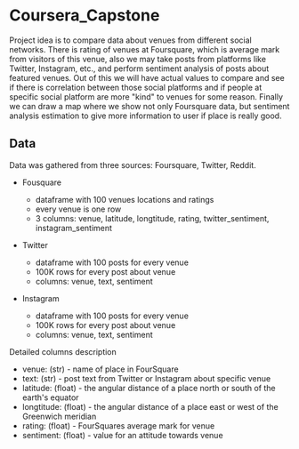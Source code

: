 # Coursera_Capstone

Project idea is to compare data about venues from different social networks. There is rating of venues at Foursquare, which is average mark from visitors of this venue, also we may take posts from platforms like Twitter, Instagram, etc., and perform sentiment analysis of posts about featured venues. Out of this we will have actual values to compare and see if there is correlation between those social platforms and if people at specific social platform are more "kind" to venues for some reason. Finally we can draw a map where we show not only Foursquare data, but sentiment analysis estimation to give more information to user if place is really good.

## Data

Data was gathered from three sources: Foursquare, Twitter, Reddit.

- Fousquare
  - dataframe with 100 venues locations and ratings
  - every venue is one row
  - 3 columns: venue, latitude, longtitude, rating, twitter_sentiment, instagram_sentiment

- Twitter
  - dataframe with 100 posts for every venue
  - 100K rows for every post about venue
  - columns: venue, text, sentiment

- Instagram
  - dataframe with 100 posts for every venue
  - 100K rows for every post about venue
  - columns: venue, text, sentiment

Detailed columns description

- venue: (str) - name of place in FourSquare
- text: (str) - post text from Twitter or Instagram about specific venue
- latitude: (float) - the angular distance of a place north or south of the earth's equator
- longtitude: (float) - the angular distance of a place east or west of the Greenwich meridian
- rating: (float) - FourSquares average mark for venue
- sentiment: (float) - value for an attitude towards venue
